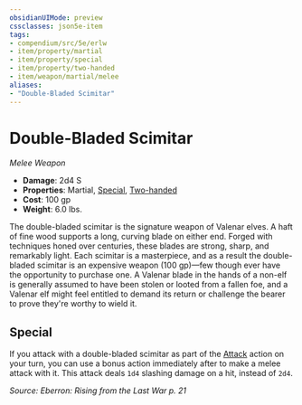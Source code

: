 ```yaml
---
obsidianUIMode: preview
cssclasses: json5e-item
tags:
- compendium/src/5e/erlw
- item/property/martial
- item/property/special
- item/property/two-handed
- item/weapon/martial/melee
aliases: 
- "Double-Bladed Scimitar"
---
```

# Double-Bladed Scimitar
*Melee Weapon*  

- **Damage**: 2d4 S
- **Properties**: Martial, [Special](rules/item-properties.md#Special), [Two-handed](rules/item-properties.md#Two-handed)
- **Cost**: 100 gp
- **Weight**: 6.0 lbs.

The double-bladed scimitar is the signature weapon of Valenar elves. A haft of fine wood supports a long, curving blade on either end. Forged with techniques honed over centuries, these blades are strong, sharp, and remarkably light. Each scimitar is a masterpiece, and as a result the double-bladed scimitar is an expensive weapon (100 gp)—few though ever have the opportunity to purchase one. A Valenar blade in the hands of a non-elf is generally assumed to have been stolen or looted from a fallen foe, and a Valenar elf might feel entitled to demand its return or challenge the bearer to prove they're worthy to wield it.

## Special

If you attack with a double-bladed scimitar as part of the [Attack](rules/actions.md#Attack) action on your turn, you can use a bonus action immediately after to make a melee attack with it. This attack deals `1d4` slashing damage on a hit, instead of `2d4`.

*Source: Eberron: Rising from the Last War p. 21*